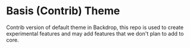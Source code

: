 # Basis (Contrib) Theme
Contrib version of default theme in Backdrop, this repo is used to create experimental features and may add features that we don't plan to add to core.
